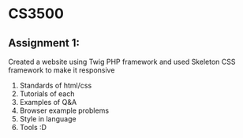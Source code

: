 # CS3500

## Assignment 1:
Created a website using Twig PHP framework and used Skeleton CSS framework to make it responsive 

1. Standards of html/css 
2. Tutorials of each
3. Examples of Q&A 
4. Browser example problems
5. Style in language
6. Tools :D
